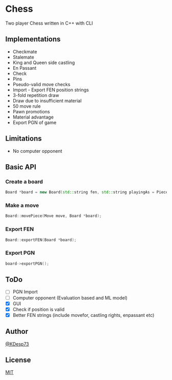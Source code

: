 # Chess

Two player Chess written in C++ with CLI

## Implementations

- Checkmate
- Stalemate
- King and Queen side castling
- En Passant
- Check
- Pins
- Pseudo-valid move checks
- Import - Export FEN position strings
- 3-fold repetition draw
- Draw due to insufficient material
- 50 move rule
- Pawn promotions
- Material advantage
- Export PGN of game

## Limitations

- No computer opponent

## Basic API

### Create a board

```cpp
Board *board = new Board(std::string fen, std::string playingAs = Piece::WHITE, bool showMaterial = true, bool showMoves = true, std::string prompt_type = Board::SEPERATE);
```

### Make a move

```cpp
Board::movePiece(Move move, Board *board);
```

### Export FEN

```cpp
Board::exportFEN(Board *board);
```

### Export PGN

```cpp
board->exportPGN();
```

## ToDo

- [ ] PGN Import
- [ ] Computer opponent (Evaluation based and ML model)
- [x] GUI
- [x] Check if position is valid
- [x] Better FEN strings (include movefor, castling rights, enpassant etc)

## Author

[@KDesp73](http://github.com/KDesp73)

## License

[MIT](https://github.com/KDesp73/Chess/blob/main/LICENSE)
